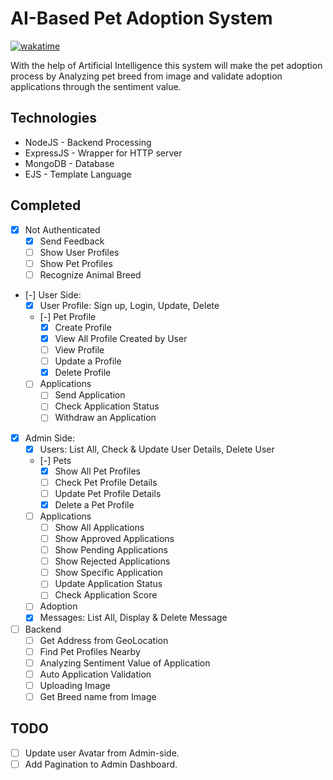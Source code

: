 # **AI-Based Pet Adoption System** <!-- omit in toc -->

[![wakatime](https://wakatime.com/badge/user/51dfdeb9-1041-42fb-9208-3de488dcae61/project/aa2ef1dc-e164-4834-8d6a-cef8208db923.svg?style=social)](https://wakatime.com/badge/user/51dfdeb9-1041-42fb-9208-3de488dcae61/project/aa2ef1dc-e164-4834-8d6a-cef8208db923)

With the help of Artificial Intelligence this system will make the pet adoption process by Analyzing pet breed from image and validate adoption applications through the sentiment value.

## **Technologies**

-   NodeJS - Backend Processing
-   ExpressJS - Wrapper for HTTP server
-   MongoDB - Database
-   EJS - Template Language

## **Completed**

-   [x] Not Authenticated
    -   [x] Send Feedback
    -   [ ] Show User Profiles
    -   [ ] Show Pet Profiles
    -   [ ] Recognize Animal Breed
-   [-] User Side:
    -   [x] User Profile: Sign up, Login, Update, Delete
    -   [-] Pet Profile
        -   [x] Create Profile
        -   [x] View All Profile Created by User
        -   [ ] View Profile
        -   [ ] Update a Profile
        -   [x] Delete Profile
    -   [ ] Applications
        -   [ ] Send Application
        -   [ ] Check Application Status
        -   [ ] Withdraw an Application
-   [x] Admin Side:
    -   [x] Users: List All, Check & Update User Details, Delete User
    -   [-] Pets
        -   [x] Show All Pet Profiles
        -   [ ] Check Pet Profile Details
        -   [ ] Update Pet Profile Details
        -   [x] Delete a Pet Profile
    -   [ ] Applications
        -   [ ] Show All Applications
        -   [ ] Show Approved Applications
        -   [ ] Show Pending Applications
        -   [ ] Show Rejected Applications
        -   [ ] Show Specific Application
        -   [ ] Update Application Status
        -   [ ] Check Application Score
    -   [ ] Adoption
    -   [x] Messages: List All, Display & Delete Message
-   [ ] Backend
    -   [ ] Get Address from GeoLocation
    -   [ ] Find Pet Profiles Nearby
    -   [ ] Analyzing Sentiment Value of Application
    -   [ ] Auto Application Validation
    -   [ ] Uploading Image
    -   [ ] Get Breed name from Image

## **TODO**

-   [ ] Update user Avatar from Admin-side.
-   [ ] Add Pagination to Admin Dashboard.
